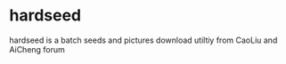 hardseed
====

hardseed is a batch seeds and pictures download utiltiy from CaoLiu and AiCheng forum
